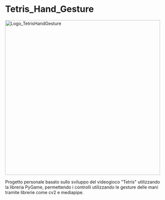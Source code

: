 # Tetris_Hand_Gesture
<img src="https://github.com/user-attachments/assets/9c76bbc2-2c8a-4411-91fc-8233cbc0d6b0" alt="Logo_TetrisHandGesture" width="500"/>

Progetto personale basato sullo sviluppo del videogioco "Tetris" utilizzando la libreria PyGame, permettendo i controlli utilizzando le gesture delle mani tramite librerie come cv2 e mediapipe.
